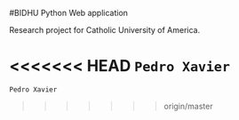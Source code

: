 #BIDHU Python Web application

Research project for Catholic University of America.

<<<<<<< HEAD
`Pedro Xavier`
=======
`Pedro Xavier`
>>>>>>> origin/master
